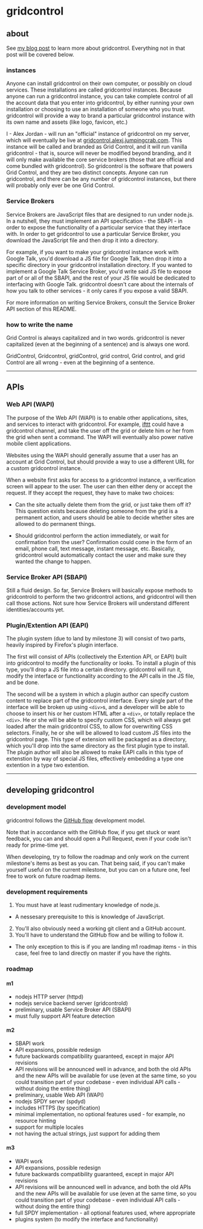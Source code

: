 gridcontrol
===========

## about ##

See [my blog post][1] to learn more about gridcontrol. Everything not in that post will be covered below.

### instances ###

Anyone can install gridcontrol on their own computer, or possibly on cloud services. These installations are called gridcontrol instances. Because anyone can run a gridcontrol instance, you can take complete
control of all the account data that you enter into gridcontrol, by either running your own installation or choosing to use an installation of someone who you trust. gridcontrol will provide a way to brand a particular
gridcontrol instance with its own name and assets (like logo, favicon, etc.)

I - Alex Jordan - will run an "official" instance of gridcontrol on my server, which will eventually be live at [gridcontrol.alexj.jumpingcrab.com][2]. This instance will be called and branded as Grid Control, and it will
run vanilla gridcontrol - that is, source will never be modified beyond branding, and it will only make available the core service brokers (those that are official and come bundled with gridcontrol). So gridcontrol is the
software that powers Grid Control, and they are two distinct concepts. Anyone can run gridcontrol, and there can be any number of gridcontrol instances, but there will probably only ever be one Grid Control.

### Service Brokers ###

Service Brokers are JavaScript files that are designed to run under node.js. In a nutshell, they must implement an API specification - the SBAPI - in order to expose the functionality of a particular service that they
interface with. In order to get gridcontrol to use a particular Service Broker, you download the JavaScript file and then drop it into a directory.

For example, if you want to make your gridcontrol instance work with Google Talk, you'd download a JS file for Google Talk, then drop it into a specific directory in your gridcontrol installation directory. If you wanted
to implement a Google Talk Service Broker, you'd write said JS file to expose part of or all of the SBAPI, and the rest of your JS file would be dedicated to interfacing with Google Talk. gridcontrol doesn't care about the
internals of how you talk to other services - it only cares if you expose a valid SBAPI.

For more information on writing Service Brokers, consult the Service Broker API section of this README.

### how to write the name ###

Grid Control is always capitalized and in two words. gridcontrol is never capitalized (even at the beginning of a sentence) and is always one word.

GridControl, Gridcontrol, gridControl, grid control, Grid control, and grid Control are all wrong - even at the beginning of a sentence.

---

## APIs ##

### Web API (WAPI) ###

The purpose of the Web API (WAPI) is to enable other applications, sites, and services to interact with gridcontrol. For example, [ifttt][4] could have a gridcontrol channel, and take the user off the grid or delete him
or her from the grid when sent a command. The WAPI will eventually also power native mobile client applications.

Websites using the WAPI should generally assume that a user has an account at Grid Control, but should provide a way to use a different URL for a custom gridcontrol instance.

When a website first asks for access to a gridcontrol instance, a verification screen will appear to the user. The user can then either deny or accept the request. If they accept the request, they have to make two choices:

 - Can the site actually delete them from the grid, or just take them off it? This question exists because deleting someone from the grid is a permanent action, and users should be able to decide whether sites are allowed
   to do permanent things.

 - Should gridcontrol perform the action immediately, or wait for confirmation from the user? Confirmation could come in the form of an email, phone call, text message, instant message, etc. Basically, gridcontrol would
   automatically contact the user and make sure they wanted the change to happen.

### Service Broker API (SBAPI) ###

Still a fluid design. So far, Service Brokers will basically expose methods to gridcontrold to perform the two gridcontrol actions, and gridcontrol will then call those actions. Not sure how Service Brokers will understand
different identities/accounts yet.

### Plugin/Extention API (EAPI) ###

The plugin system (due to land by milestone 3) will consist of two parts, heavily inspired by Firefox's plugin interface.

The first will consist of APIs (collectively the Extention API, or EAPI) built into gridcontrol to modify the functionality or looks. To install a plugin of this type, you'll drop a JS file into a certain directory. gridcontrol will run it, modify the interface or functionality
according to the API calls in the JS file, and be done.

The second will be a system in which a plugin author can specify custom content to replace part of the gridcontrol interface. Every single part of the interface will be broken up using `<div>`s, and a developer will be able
to choose to insert his or her custom HTML after a `<div>`, or totally replace the `<div>`. He or she will be able to specify custom CSS, which will always get loaded after the main gridcontrol CSS, to allow for overwriting CSS
selectors. Finally, he or she will be allowed to load custom JS files into the gridcontrol page. This type of extension will be packaged as a directory, which you'll drop into the same directory as the first plugin type to install.
The plugin author will also be allowed to make EAPI calls in this type of extenstion by way of special JS files, effectively embedding a type one extention in a type two extention.

---

## developing gridcontrol ##

### development model ###
gridcontrol follows the [GitHub flow][3] development model.

Note that in accordance with the GitHub flow, if you get stuck or want feedback, you can and should open a Pull Request, even if your code isn't ready for prime-time yet.

When developing, try to follow the roadmap and only work on the current milestone's items as best as you can. That being said, if you can't make yourself useful on the current milestone, but you can on a future one,
feel free to work on future roadmap items.

### development requirements ###

1. You must have at least rudimentary knowledge of node.js.
 - A nessesary prerequisite to this is knowledge of JavaScript.
2. You'll also obviously need a working git client and a GitHub account.
3. You'll have to understand the GitHub flow and be willing to follow it.
 - The only exception to this is if you are landing m1 roadmap items - in this case, feel free to land directly on master if you have the rights.

### roadmap ###

#### m1 ####
- nodejs HTTP server (httpd)
- nodejs service backend server (gridcontrold)
- preliminary, usable Service Broker API (SBAPI)
 - must fully support API feature detection

#### m2 ####
- SBAPI work
 - API expansions, possible redesign
 - future backwards compatibility guaranteed, except in major API revisions
  - API revisions will be announced well in advance, and both the old APIs and the new APIs will be available for use (even at the same time, so you could transition part of your codebase - even individual API calls - without
    doing the entire thing)
- preliminary, usable Web API (WAPI)
- nodejs SPDY server (spdyd)
 - includes HTTPS (by specification)
 - minimal implementation, no optional features used - for example, no resource hinting
- support for multiple locales
 - not having the actual strings, just support for adding them

#### m3 ####
- WAPI work
 - API expansions, possible redesign
 - future backwards compatibility guaranteed, except in major API revisions
  - API revisions will be announced well in advance, and both the old APIs and the new APIs will be available for use (even at the same time, so you could transition part of your codebase - even individual API calls - without
    doing the entire thing)
- full SPDY implementation - all optional features used, where appropriate
- plugins system (to modify the interface and functionality)


[1]: http://ramblingsfromalex.blogspot.com/2012/06/introducing-grid-control.html
[2]: http://gridcontrol.alexj.jumpingcrab.com/
[3]: http://scottchacon.com/2011/08/31/github-flow.html
[4]: http://ifttt.com/
